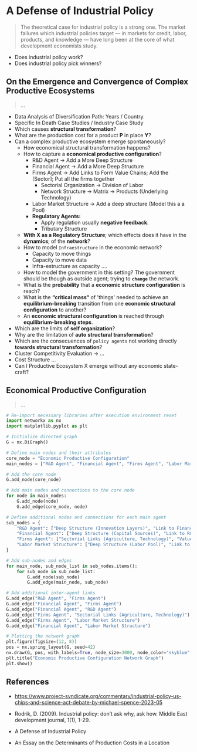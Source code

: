 # A Defense of Industrial Policy

> The theoretical case for industrial policy is a strong one. The market failures which
industrial policies target — in markets for credit, labor, products, and knowledge —
have long been at the core of what development economists study.

- Does industrial policy work?
- Does industrial policy pick winners?

## On the Emergence and Convergence of Complex Productive Ecosystems

> …

- Data Analysis of Diversification Path:  Years / Country.
- Specific In Death Case Studies / Industry Case Study
- Which causes **structural transformation**?
- What are the production cost for a product **P** in place **Y**?
- Can a complex productive ecosystem emerge spontaneously?
    - How economical structural transformation happens?
    - How to capture a **economical productive configuration**?
        - R&D Agent → Add a More Deep Structure
        - Financial Agent → Add a More Deep Structure
        - Firms Agent → Add Links to Form Value Chains; Add the  [Sector]; Put all the firms together
            - Sectorial Organization → Division of Labor
            - Network Structure → Matrix → Products (Underlying Technology)
        - Labor Market Structure → Add a deep structure (Model this a a Pool)
        - **Regulatory Agents:**
            - Apply regulation usually **negative feedback**.
            - Tributary Structure
    - **With X as a Regulatory Structure**; which effects does it have in the **dynamics**; of the **network**?
    - How to model `Infraestructure`  in the economic network?
        - Capacity to move things
        - Capacity to move data
        - Infra-estructure as capacity ….
    - How to model the government in this setting?  The government should be though as outside agent; trying to **`change`** the network.
    - What is the **probability** that a **economic structure configuration** is reach?
    - What is the **“critical mass“** of 'things' needed to achieve an **equilibrium-breaking** transition from one **economic structural configuration** to another?
    - An **economic structural configuration** is reached through **equilibrium-breaking steps**.
- Which are the limits of **self organization**?
- Why are the limitation of **auto structural transformation**?
- Which are the consecuences of `policy agents` not working directly **towards structural transformation**?
- Cluster Competitivity Evaluation → …
- Cost Structure …
- Can I Productive Ecosystem X emerge without any economic state-craft?

## **Economical Productive Configuration**

> …

```python
# Re-import necessary libraries after execution environment reset
import networkx as nx
import matplotlib.pyplot as plt

# Initialize directed graph
G = nx.DiGraph()

# Define main nodes and their attributes
core_node = "Economic Productive Configuration"
main_nodes = ["R&D Agent", "Financial Agent", "Firms Agent", "Labor Market Structure"]

# Add the core node
G.add_node(core_node)

# Add main nodes and connections to the core node
for node in main_nodes:
    G.add_node(node)
    G.add_edge(core_node, node)

# Define additional nodes and connections for each main agent
sub_nodes = {
    "R&D Agent": ["Deep Structure (Innovation Layers)", "Link to Financial Agent", "Link to Firms Agent"],
    "Financial Agent": ["Deep Structure (Capital Sources)", "Link to R&D Agent", "Link to Firms Agent", "Link to Labor Market Structure"],
    "Firms Agent": ["Sectorial Links (Agriculture, Technology)", "Value Chains", "Link to Labor Market Structure", "Link to Financial Agent"],
    "Labor Market Structure": ["Deep Structure (Labor Pool)", "Link to Firms Agent"]
}

# Add sub-nodes and edges
for main_node, sub_node_list in sub_nodes.items():
    for sub_node in sub_node_list:
        G.add_node(sub_node)
        G.add_edge(main_node, sub_node)

# Add additional inter-agent links
G.add_edge("R&D Agent", "Firms Agent")
G.add_edge("Financial Agent", "Firms Agent")
G.add_edge("Financial Agent", "R&D Agent")
G.add_edge("Firms Agent", "Sectorial Links (Agriculture, Technology)")
G.add_edge("Firms Agent", "Labor Market Structure")
G.add_edge("Financial Agent", "Labor Market Structure")

# Plotting the network graph
plt.figure(figsize=(12, 8))
pos = nx.spring_layout(G, seed=42)
nx.draw(G, pos, with_labels=True, node_size=3000, node_color="skyblue", font_size=8, font_weight="bold", edge_color="gray", arrowsize=10)
plt.title("Economic Productive Configuration Network Graph")
plt.show()
```

## References

- https://www.project-syndicate.org/commentary/industrial-policy-us-chips-and-science-act-debate-by-michael-spence-2023-05
- Rodrik, D. (2009). Industrial policy: don’t ask why, ask how. Middle East development journal, 1(1), 1-29.

- A Defense of Industrial Policy
- An Essay on the Determinants of Production Costs in a Location
